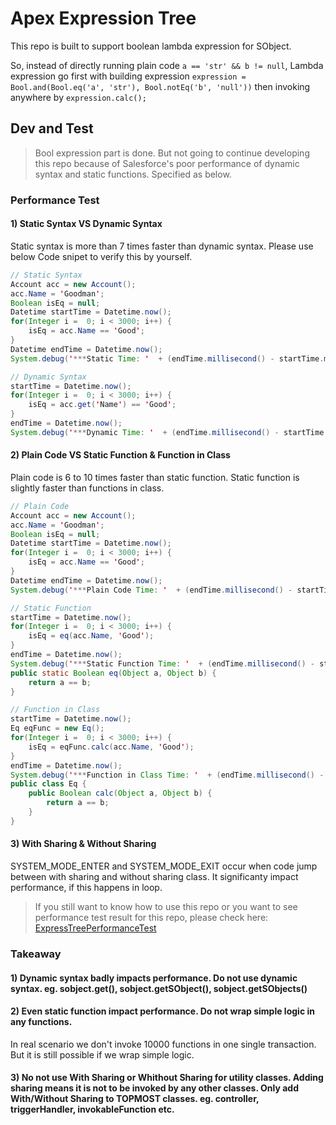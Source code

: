 
# Apex Expression Tree
This repo is built to support boolean lambda expression for SObject.

So, instead of directly running plain code
`a == 'str' && b != null`, 
Lambda expression go first with building expression 
`expression = Bool.and(Bool.eq('a', 'str'), Bool.notEq('b', 'null'))`
then invoking anywhere by 
`expression.calc();`

## Dev and Test
> Bool expression part is done. But not going to continue developing this repo because of Salesforce's poor performance of dynamic syntax and static functions. Specified as below.
### Performance Test
#### 1) Static Syntax VS Dynamic Syntax
Static syntax is more than 7 times faster than dynamic syntax. Please use below Code snipet to verify this by yourself.
```Java
// Static Syntax
Account acc = new Account();
acc.Name = 'Goodman';
Boolean isEq = null;
Datetime startTime = Datetime.now();
for(Integer i =  0; i < 3000; i++) {
    isEq = acc.Name == 'Good';
}
Datetime endTime = Datetime.now();
System.debug('***Static Time: '  + (endTime.millisecond() - startTime.millisecond())); // 13ms

// Dynamic Syntax
startTime = Datetime.now();
for(Integer i =  0; i < 3000; i++) {
    isEq = acc.get('Name') == 'Good';
}
endTime = Datetime.now();
System.debug('***Dynamic Time: '  + (endTime.millisecond() - startTime.millisecond())); // 73ms
```
#### 2) Plain Code VS Static Function & Function in Class
Plain code is 6 to 10 times faster than static function. Static function is slightly faster than functions in class.
```Java
// Plain Code
Account acc = new Account();
acc.Name = 'Goodman';
Boolean isEq = null;
Datetime startTime = Datetime.now();
for(Integer i =  0; i < 3000; i++) {
    isEq = acc.Name == 'Good';
}
Datetime endTime = Datetime.now();
System.debug('***Plain Code Time: '  + (endTime.millisecond() - startTime.millisecond())); // 12ms

// Static Function
startTime = Datetime.now();
for(Integer i =  0; i < 3000; i++) {
    isEq = eq(acc.Name, 'Good');
}
endTime = Datetime.now();
System.debug('***Static Function Time: '  + (endTime.millisecond() - startTime.millisecond())); // 108ms
public static Boolean eq(Object a, Object b) {
    return a == b;
}

// Function in Class
startTime = Datetime.now();
Eq eqFunc = new Eq();
for(Integer i =  0; i < 3000; i++) {
    isEq = eqFunc.calc(acc.Name, 'Good'); 
}
endTime = Datetime.now();
System.debug('***Function in Class Time: '  + (endTime.millisecond() - startTime.millisecond())); // 122ms
public class Eq {
    public Boolean calc(Object a, Object b) {
        return a == b;
    }
}
```
#### 3) With Sharing & Without Sharing
SYSTEM_MODE_ENTER and SYSTEM_MODE_EXIT occur when code jump between with sharing and without sharing class. It significanty impact performance, if this happens in loop. 
> If you still want to know how to use this repo or you want to see performance test result for this repo, please check here:
[ExpressTreePerformanceTest](https://github.com/donttrickrick/ApexExpressionTree/blob/master/force-app/main/default/classes/ExpTreePerformanceTest.cls)
### Takeaway
#### 1) Dynamic syntax badly impacts performance. Do not use dynamic syntax. eg. sobject.get(), sobject.getSObject(), sobject.getSObjects()
#### 2) Even static function impact performance. Do not wrap simple logic in any functions.
In real scenario we don't invoke 10000 functions in one single transaction. But it is still possible if we wrap simple logic.
#### 3) No not use With Sharing or Whithout Sharing for utility classes. Adding sharing means it is not to be invoked by any other classes. Only add With/Without Sharing to TOPMOST classes. eg. controller, triggerHandler, invokableFunction etc.
